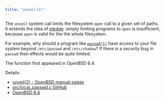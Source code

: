 ```yaml
---
title: "unveil(2)"
---
```


The `unveil` system call limits the filesystem `open` call to a
given set of paths. It extends the idea of [pledge](/fact/pledge/):
simply limiting programs to `open` is insufficient, because `open` is valid
for the the whole filesystem.

For example, why should a program like [`passwd(1)`](https://man.openbsd.org/passwd.1)
have access to your file system beyond `/etc/passwd` and `/etc/shadow`?
 If there is a security bug in `passwd` then effects would be quite limited.

The function first appeared in OpenBSD 6.4.

Details:

* [unveil(2) - OpenBSD manual pages](https://man.openbsd.org/unveil.2)
* [src/local_passwd.c GitHub](https://github.com/openbsd/src/blob/95235fadcb56c0c38283487ebc2ba41807a07a02/usr.bin/passwd/local_passwd.c#L75-L86)
* [OpenBSD 6.4](https://openbsd.org/64.html)
